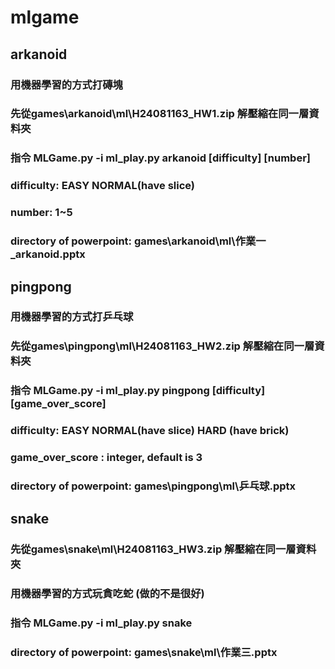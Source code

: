 # mlgame
## arkanoid
### 用機器學習的方式打磚塊
### 先從games\arkanoid\ml\H24081163_HW1.zip 解壓縮在同一層資料夾
### 指令 MLGame.py -i ml_play.py arkanoid [difficulty]  [number]
### difficulty: EASY NORMAL(have slice)
### number: 1~5
### directory of powerpoint: games\arkanoid\ml\作業一_arkanoid.pptx
## pingpong
### 用機器學習的方式打乒乓球
### 先從games\pingpong\ml\H24081163_HW2.zip 解壓縮在同一層資料夾
### 指令 MLGame.py -i ml_play.py pingpong [difficulty]  [game_over_score]
### difficulty: EASY NORMAL(have slice) HARD (have brick)
### game_over_score : integer, default is 3
### directory of powerpoint: games\pingpong\ml\乒乓球.pptx
## snake
### 先從games\snake\ml\H24081163_HW3.zip 解壓縮在同一層資料夾
### 用機器學習的方式玩貪吃蛇 (做的不是很好)
### 指令 MLGame.py -i ml_play.py snake
### directory of powerpoint: games\snake\ml\作業三.pptx
